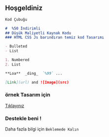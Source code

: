 ## Hoşgeldiniz 
```markdown
Kod Çubuğu 

#  %50 İndirimli 
## Düşük Maliyetli Kaynak Kodu 
### HTML CSS Js barındıran temiz kod Tasarımı 

- Bulleted
- List

1. Numbered
2. List

**Loa**  _ding_  `%99` ...

[Link](url) and ![Image](src)
```
### örnek Tasarım için 

 [Tıklayınız](https://cryzer777.github.io/)

### Destekle beni !
Daha fazla bilgi için `Beklemede Kalın `
